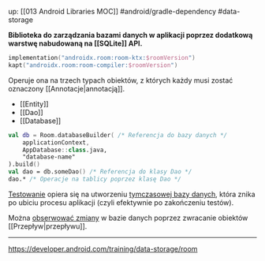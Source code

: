up: [[013 Android Libraries MOC]]
#android/gradle-dependency
#data-storage

**Biblioteka do zarządzania bazami danych w aplikacji poprzez dodatkową warstwę nabudowaną na [[SQLite]] API.**

```kotlin
implementation("androidx.room:room-ktx:$roomVersion")
kapt("androidx.room:room-compiler:$roomVersion")
```

Operuje ona na trzech typach obiektów, z których każdy musi zostać oznaczony [[Annotacje|annotacją]].
- [[Entity]]
- [[Dao]]
- [[Database]]


```kotlin
val db = Room.databaseBuilder( /* Referencja do bazy danych */
	applicationContext, 
	AppDatabase::class.java, 
	"database-name"
).build()
val dao = db.someDao() /* Referencja do klasy Dao */
dao.* /* Operacje na tablicy poprzez klasę Dao */
```

[Testowanie](https://developer.android.com/training/data-storage/room/testing-db) opiera się na utworzeniu [tymczasowej bazy danych](https://developer.android.com/reference/androidx/room/Room#inMemoryDatabaseBuilder(android.content.Context,java.lang.Class)), która znika po ubiciu procesu aplikacji (czyli efektywnie po zakończeniu testów).

Można [obserwować zmiany](https://medium.com/androiddevelopers/room-flow-273acffe5b57) w bazie danych poprzez zwracanie obiektów [[Przepływ|przepływu]].

---
https://developer.android.com/training/data-storage/room
